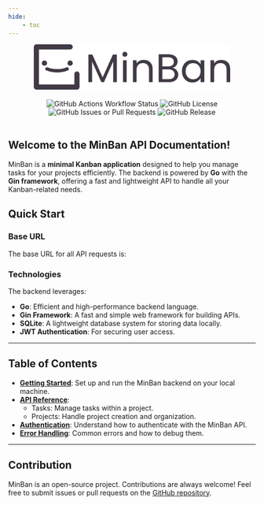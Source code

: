 ```yaml
---
hide:
    - toc
---
```


<div style="text-align: center;">
  <img src="img/minban-header.png" alt="Task Board" width="400"/>
</div>

<br>

<div style="text-align: center;">
    <img alt="GitHub Actions Workflow Status" src="https://img.shields.io/github/actions/workflow/status/Snekussaurier/minban-backend/build-and-publish.yaml?style=for-the-badge">
    <img alt="GitHub License" src="https://img.shields.io/github/license/Snekussaurier/minban-backend?style=for-the-badge">
    <img alt="GitHub Issues or Pull Requests" src="https://img.shields.io/github/issues/Snekussaurier/minban-backend?style=for-the-badge">
    <img alt="GitHub Release" src="https://img.shields.io/github/v/release/Snekussaurier/minban-backend?sort=semver&display_name=tag&style=for-the-badge">
</div>

<br>

## Welcome to the **MinBan API Documentation**!  

MinBan is a **minimal Kanban application** designed to help you manage tasks for your projects efficiently. 
The backend is powered by **Go** with the **Gin framework**, offering a fast and lightweight API to handle all your Kanban-related needs.  

## Quick Start

### Base URL
The base URL for all API requests is:

### Technologies
The backend leverages:

- **Go**: Efficient and high-performance backend language.
- **Gin Framework**: A fast and simple web framework for building APIs.
- **SQLite**: A lightweight database system for storing data locally.
- **JWT Authentication**: For securing user access.

---

## Table of Contents

- **[Getting Started](getting-started.md)**: Set up and run the MinBan backend on your local machine.
- **[API Reference](api/tasks.md)**:
  - Tasks: Manage tasks within a project.
  - Projects: Handle project creation and organization.
- **[Authentication](authentication.md)**: Understand how to authenticate with the MinBan API.
- **[Error Handling](error-handling.md)**: Common errors and how to debug them.

---

## Contribution

MinBan is an open-source project. Contributions are always welcome! Feel free to submit issues or pull requests on the [GitHub repository](#).